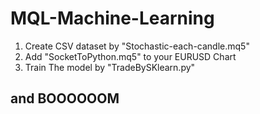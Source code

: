# MQL-Machine-Learning


1. Create CSV dataset by "Stochastic-each-candle.mq5" 
2. Add "SocketToPython.mq5" to your EURUSD Chart
3. Train The model by "TradeBySKlearn.py"

## and BOOOOOOM

